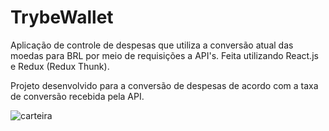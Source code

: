# TrybeWallet
Aplicação de controle de despesas que utiliza a conversão atual das moedas para BRL por meio de requisições a API's. Feita utilizando React.js e Redux (Redux Thunk).

Projeto desenvolvido para a conversão de despesas de acordo com a taxa de conversão recebida pela API.

![carteira](/carteira.gif)
